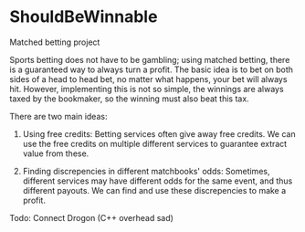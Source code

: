 # ShouldBeWinnable

Matched betting project 

Sports betting does not have to be gambling; using matched betting, there is a guaranteed way to always turn a profit.
The basic idea is to bet on both sides of a head to head bet, no matter what happens, your bet will always hit.
However, implementing this is not so simple, the winnings are always taxed by the bookmaker, so the winning must also beat this tax.

There are two main ideas:

1. Using free credits: 
Betting services often give away free credits. We can use the free credits on multiple different services to guarantee extract value from these.

2. Finding discrepencies in different matchbooks' odds:
Sometimes, different services may have different odds for the same event, and thus different payouts. We can find and use these discrepencies to make a profit.

Todo: Connect Drogon (C++ overhead sad)
